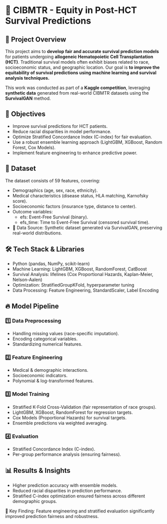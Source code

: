 # 📌 CIBMTR - Equity in Post-HCT Survival Predictions

## 🏥 Project Overview

This project aims to **develop fair and accurate survival prediction models** for patients undergoing **allogeneic Hematopoietic Cell Transplantation (HCT)**. Traditional survival models often exhibit biases related to race, socioeconomic status, and geographic location. Our goal is **to improve the equitability of survival predictions using machine learning and survival analysis techniques.**

This work was conducted as part of a **Kaggle competition**, leveraging **synthetic data** generated from real-world CIBMTR datasets using the **SurvivalGAN** method.

## 🎯 Objectives

- Improve survival predictions for HCT patients.
- Reduce racial disparities in model performance.
- Optimize Stratified Concordance Index (C-index) for fair evaluation.
- Use a robust ensemble learning approach (LightGBM, XGBoost, Random Forest, Cox Models).
- Implement feature engineering to enhance predictive power.


## 📂 Dataset

The dataset consists of 59 features, covering:

- Demographics (age, sex, race, ethnicity).
- Medical characteristics (disease status, HLA matching, Karnofsky score).
- Socioeconomic factors (insurance type, distance to center).
- Outcome variables:
  - efs: Event-Free Survival (binary).
  - efs_time: Time to Event-Free Survival (censored survival time).
- 📌 Data Source: Synthetic dataset generated via SurvivalGAN, preserving real-world distributions.


## 🛠 Tech Stack & Libraries
- Python (pandas, NumPy, scikit-learn)
- Machine Learning: LightGBM, XGBoost, RandomForest, CatBoost
- Survival Analysis: lifelines (Cox Proportional Hazards, Kaplan-Meier, Nelson-Aalen)
- Optimization: StratifiedGroupKFold, hyperparameter tuning
- Data Processing: Feature Engineering, StandardScaler, Label Encoding

## 🔥 Model Pipeline
### 1️⃣ Data Preprocessing
- Handling missing values (race-specific imputation).
- Encoding categorical variables.
- Standardizing numerical features.
  
### 2️⃣ Feature Engineering
- Medical & demographic interactions.
- Socioeconomic indicators.
- Polynomial & log-transformed features.
  
### 3️⃣ Model Training
- Stratified K-Fold Cross-Validation (fair representation of race groups).
- LightGBM, XGBoost, RandomForest for regression targets.
- Cox Models (Proportional Hazards) for survival targets.
- Ensemble predictions via weighted averaging.
  
### 4️⃣ Evaluation
- Stratified Concordance Index (C-index).
- Per-group performance analysis (ensuring fairness).

  
## 📊 Results & Insights
- Higher prediction accuracy with ensemble models.
- Reduced racial disparities in prediction performance.
- Stratified C-index optimization ensured fairness across different demographic groups.

📌 Key Finding: Feature engineering and stratified evaluation significantly improved prediction fairness and robustness.
